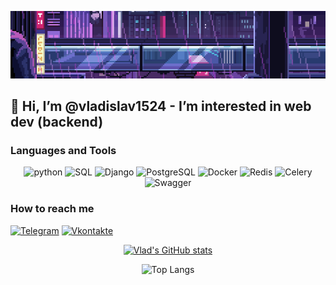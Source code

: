 ![Header](https://github.com/vladislav1524/vladislav1524/blob/main/assets/gifka2.gif)

## 👋 Hi, I’m @vladislav1524 - I’m interested in web dev (backend)


### Languages and Tools
<div align="center">

![python](https://shields.fly.dev/badge/Python-white?style=for-the-badge&logo=python&logoColor=blue)
![SQL](https://shields.fly.dev/badge/SQL-white?style=for-the-badge&logo=mysql&logoColor=orange)
![Django](https://shields.fly.dev/badge/Django-white?style=for-the-badge&logo=django&logoColor=green)
![PostgreSQL](https://shields.fly.dev/badge/PostgreSQL-white?style=for-the-badge&logo=PostgreSQL&logoColor=blue)
![Docker](https://shields.fly.dev/badge/Docker-white?style=for-the-badge&logo=docker&logoColor=blue)
![Redis](https://shields.fly.dev/badge/Redis-white?style=for-the-badge&logo=Redis&logoColor=red)
![Celery](https://shields.fly.dev/badge/Celery-white?style=for-the-badge&logo=Celery&logoColor=green)
![Swagger](https://shields.fly.dev/badge/Swagger-white?style=for-the-badge&logo=Swagger&logoColor=green)
</div>

### How to reach me
[![Telegram](https://shields.fly.dev/badge/Telegram-white?style=for-the-badge&logo=Telegram&logoColor=blue)](https://t.me/yasno1508)
[![Vkontakte](https://shields.fly.dev/badge/Vkontakte-white?style=for-the-badge&logo=vk&logoColor=blue)](https://m.vk.com/id751391941)

<div align="center">

[![Vlad's GitHub stats](https://github-readme-stats.vercel.app/api?username=vladislav1524&show_icons=True&theme=dark)](https://github.com/vladislav1524/github-readme-stats)

![Top Langs](https://github-readme-stats.vercel.app/api/top-langs/?username=vladislav1524&layout=compact&theme=dark)
</div>
